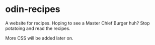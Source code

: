 # odin-recipes

A website for recipes. Hoping to see a Master Chief Burger huh? Stop potatoing and read the recipes.

More CSS will be added later on.
